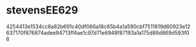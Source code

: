 # stevensEE629

4254413e1534cc6a82b691c40df066a18c65b4a1a590cbf7511819d60923e12637170f876874adee94713ff4ae1c97d71e6948f87193a1a175d86d869d593f06
